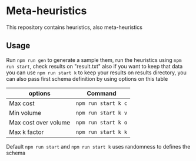 # Meta-heuristics

This repository contains heuristics, also meta-heuristics

## Usage

Run `npm run gen` to generate a sample them, run the heuristics
using `npm run start`, check results on "result.txt" also if you
want to keep that data you can use `npm run start k` to keep your
results on results directory, you can also pass first schema
definition by using options on this table

| options              | Command             |
| -------------------- | ------------------- |
| Max cost             | `npm run start k c` |
| Min volume           | `npm run start k v` |
| Max cost over volume | `npm run start k o` |
| Max k factor         | `npm run start k k` |

Default `npm run start` and `npm run start k` uses randomness to
defines the schema
